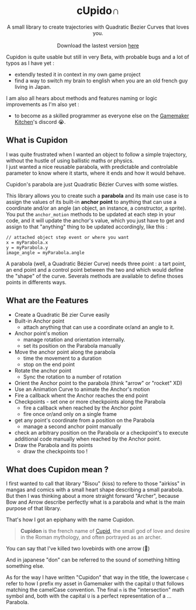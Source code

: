 <h1 align = "center"> cUpido∩ </h1>
<p align = "center">
<!--img src = "https://i.imgur.com/m255R2h.png" /> <br-->
A small library to create trajectories with Quadratic Bezier Curves that loves you.<br><br>
Download the lastest version <a href = "https://github.com/manukineko/Cupidon/releases">here</a>
</p>

<div class="tip">
  <p>Cupidon is quite usable but still in very Beta, with probable bugs and a lot of typos as I have yet :</p>
  <ul>
  <li>extendly tested it in context in my own game project</li>
  <li>find a way to switch my brain to english when you are an old french guy living in Japan.</li>
  </ul>
  <p>I am also all hears about methods and features naming or logic improvements as I'm also yet :</p>
  <ul>
  <li>to become as a skilled programmer as everyone else on the <a href = "https://discord.com/invite/RDYyRqBswD">Gamemaker Kitchen</a>'s discord 😭.</li>
  </ul>
</div>

## What is Cupidon
I was quite frustrated when I wanted an object to follow a simple trajectory, without the hustle of using ballistic maths or physics.  
I just wanted a nice reusable parabola, with predictable and controlable parameter to know where it starts, where it ends and how it would behave.

Cupidon's parabola are just Quadratic Bézier Curves with some wistles.

This library allows you to create such a **parabola** and its main use case is to assign the values of its built-in **anchor point** to anything that can use a coordinate and/or an angle (an object, an instance, a constructor, a sprite).  
You put the `anchor_motion` methods to be updated at each step in your code, and it will update the anchor's value, which you just have to get and assign to that "anything" thing to be updated accordingly, like this :

```gml
// attached object step event or where you want
x = myParabola.x
y = myParabola.y
image_angle = myParabola.angle
```

A parabola (well, a Quadratic Bézier Curve) needs three point : a tart point, an end point and a control point between the two and which would define the "shape" of the curve.
Severals methods are available to define thoses points in differents ways.

## What are the Features

- Create a Quadratic Bé zier Curve easily
- Built-in Anchor point
	- attach anything that can use a coordinate or/and an angle to it.
- Anchor point's motion
	- manage rotation and orientation internally.
	- set its position on the Parabola manually
- Move the anchor point along the parabola
	- time the movement to a duration
	- stop on the end point
- Rotate the anchor point
	- Sync the rotation to a number of rotation
- Orient the Anchor point to the parabola (think "arrow" or "rocket" XD)
- Use an Animation Curve to animate the Anchor's motion
- Fire a callback whent the Anchor reaches the end point
- Checkpoints - set one or more checkpoints along the Parabola
	- fire a callback when reached by the Anchor point
	- fire once or/and only on a single frame
- get any point's coordinate from a position on the Parabola
	- manage a second anchor point manually
- check an arbitrary position on the Parabola or a checkpoint's to execute additional code manually when reached by the Anchor point.
- Draw the Parabola and its points
	- draw the checkpoints too !
	
## What does Cupidon mean ?

I first wanted to call that library "Bisou" (kiss) to refere to those "airkiss" in mangas and comics with a small heart shape describing a small parabola.  
But then I was thinking about a more straight forward "Archer", because Bow and Arrow describe perfectly what is a parabola and what is the main purpose of that library.  

That's how I got an epiphany with the name Cupidon.

> **Cupidon** is the french name of [Cupid](https://en.wikipedia.org/wiki/Cupid), the small god of love and desire in the Roman mythology, and often portrayed as an archer.

You can say that I've killed two lovebirds with one arrow (🥁)

And in japanese "don" can be referred to the sound of something hitting something else.  

As for the way I have written "Cupidon" that way in the title, the lowercase `c` refer to how I prefix my asset in Gamemaker with the capital `U` that follows matching the camelCase convention. The final `n` is the "intersection" math symbol and, both with the capital `U` is a perfect representation of a ... Parabola.

